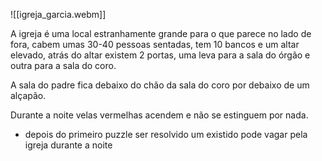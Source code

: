 ![[igreja_garcia.webm]]

A igreja é uma local estranhamente grande para o que parece no lado de fora, cabem umas 30-40 pessoas sentadas, tem 10 bancos e um altar elevado, atrás do altar existem 2 portas, uma leva para a sala do órgão e outra para a sala do coro.

A sala do padre fica debaixo do chão da sala do coro por debaixo de um alçapão.

Durante a noite velas vermelhas acendem e não se estinguem por nada.

- depois do primeiro puzzle ser resolvido um existido pode vagar pela igreja durante a noite

